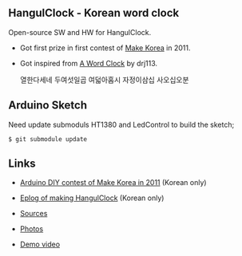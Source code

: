 ## HangulClock - Korean word clock ##

Open-source SW and HW for HangulClock. 

- Got first prize in first contest of [Make Korea](http://www.make.co.kr) in 2011.
- Got inspired from [A Word Clock](http://www.instructables.com/id/A-Word-Clock/) by drj113.

    열한다세네
    두여섯일곱
    여덟아홉시
    자정이삼십
    사오십오분

## Arduino Sketch ##

Need update submoduls HT1380 and LedControl to build the sketch;

    $ git submodule update

## Links ##

- [Arduino DIY contest of Make Korea in 2011](http://www.make.co.kr/?p=520) (Korean only)
- [Eplog of making HangulClock](http://web.suapapa.net:8080/wordpress/?p=493) (Korean only)

- [Sources](https://github.com/suapapa/HangulClock)
- [Photos](https://picasaweb.google.com/118040095502884745897/KoreanWordClockWithArduino#)
- [Demo video](http://youtu.be/CJosltwJq8s)
